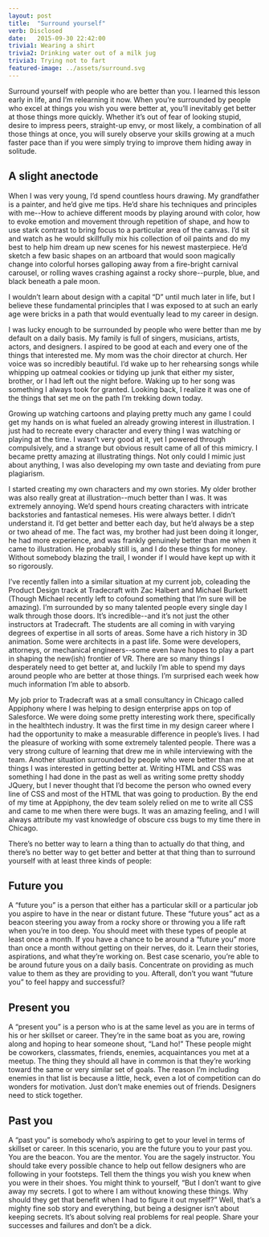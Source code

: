 ```yaml
---
layout: post
title:  "Surround yourself"
verb: Disclosed
date:   2015-09-30 22:42:00
trivia1: Wearing a shirt
trivia2: Drinking water out of a milk jug
trivia3: Trying not to fart
featured-image: ../assets/surround.svg
---
```


Surround yourself with people who are better than you. I learned this lesson early in life, and I’m relearning it now. When you’re surrounded by people who excel at things you wish you were better at, you’ll inevitably get better at those things more quickly. Whether it’s out of fear of looking stupid, desire to impress peers, straight-up envy, or most likely, a combination of all those things at once, you will surely observe your skills growing at a much faster pace than if you were simply trying to improve them hiding away in solitude.

A slight anectode
-------
When I was very young, I’d spend countless hours drawing. My grandfather is a painter, and he’d give me tips. He’d share his techniques and principles with me--How to achieve different moods by playing around with color, how to evoke emotion and movement through repetition of shape, and how to use stark contrast to bring focus to a particular area of the canvas. I’d sit and watch as he would skillfully mix his collection of oil paints and do my best to help him dream up new scenes for his newest masterpiece. He’d sketch a few basic shapes on an artboard that would soon magically change into colorful horses galloping away from a fire-bright carnival carousel, or rolling waves crashing against a rocky shore--purple, blue, and black beneath a pale moon.

I wouldn’t learn about design with a capital “D” until much later in life, but I believe these fundamental principles that I was exposed to at such an early age were bricks in a path that would eventually lead to my career in design.

I was lucky enough to be surrounded by people who were better than me by default on a daily basis. My family is full of singers, musicians, artists, actors, and designers. I aspired to be good at each and every one of the things that interested me. My mom was the choir director at church. Her voice was so incredibly beautiful. I’d wake up to her rehearsing songs while whipping up oatmeal cookies or tidying up junk that either my sister, brother, or I had left out the night before. Waking up to her song was something I always took for granted. Looking back, I realize it was one of the things that set me on the path I’m trekking down today. 

Growing up watching cartoons and playing pretty much any game I could get my hands on is what fueled an already growing interest in illustration. I just had to recreate every character and every thing I was watching or playing at the time. I wasn’t very good at it, yet I powered through compulsively, and a strange but obvious result came of all of this mimicry. I became pretty amazing at illustrating things. Not only could I mimic just about anything, I was also developing my own taste and deviating from pure plagiarism. 

I started creating my own characters and my own stories. My older brother was also really great at illustration--much better than I was. It was extremely annoying. We’d spend hours creating characters with intricate backstories and fantastical nemeses. His were always better. I didn’t understand it. I’d get better and better each day, but he’d always be a step or two ahead of me. The fact was, my brother had just been doing it longer, he had more experience, and was frankly genuinely better than me when it came to illustration. He probably still is, and I do these things for money. Without somebody blazing the trail, I wonder if I would have kept up with it so rigorously.

I’ve recently fallen into a similar situation at my current job, coleading the Product Design track at Tradecraft with Zac Halbert and Michael Burkett (Though Michael recently left to cofound something that I’m sure will be amazing). I’m surrounded by so many talented people every single day I walk through those doors. It’s incredible--and it’s not just the other instructors at Tradecraft. The students are all coming in with varying degrees of expertise in all sorts of areas. Some have a rich history in 3D animation. Some were architects in a past life. Some were developers, attorneys, or mechanical engineers--some even have hopes to play a part in shaping the new(ish) frontier of VR. There are so many things I desperately need to get better at, and luckily I’m able to spend my days around people who are better at those things. I’m surprised each week how much information I’m able to absorb. 

My job prior to Tradecraft was at a small consultancy in Chicago called Appiphony where I was helping to design enterprise apps on top of Salesforce. We were doing some pretty interesting work there, specifically in the healthtech industry. It was the first time in my design career where I had the opportunity to make a measurable difference in people’s lives. I had the pleasure of working with some extremely talented people. There was a very strong culture of learning that drew me in while interviewing with the team. Another situation surrounded by people who were better than me at things I was interested in getting better at. Writing HTML and CSS was something I had done in the past as well as writing some pretty shoddy JQuery, but I never thought that I’d become the person who owned every line of CSS and most of the HTML that was going to production. By the end of my time at Appiphony, the dev team solely relied on me to write all CSS and came to me when there were bugs. It was an amazing feeling, and I will always attribute my vast knowledge of obscure css bugs to my time there in Chicago.

There’s no better way to learn a thing than to actually do that thing, and there’s no better way to get better and better at that thing than to surround yourself with at least three kinds of people:

Future you
-------
A “future you” is a person that either has a particular skill or a particular job you aspire to have in the near or distant future. These “future yous” act as a beacon steering you away from a rocky shore or throwing you a life raft when you’re in too deep. You should meet with these types of people at least once a month. If you have a chance to be around a “future you” more than once a month without getting on their nerves, do it. Learn their stories, aspirations, and what they’re working on. Best case scenario, you’re able to be around future yous on a daily basis. Concentrate on providing as much value to them as they are providing to you. Afterall, don’t you want “future you” to feel happy and successful?

Present you
-------
A “present you” is a person who is at the same level as you are in terms of his or her skillset or career. They’re in the same boat as you are, rowing along and hoping to hear someone shout, “Land ho!” These people might be coworkers, classmates, friends, enemies, acquaintances you met at a meetup. The thing they should all have in common is that they’re working toward the same or very similar set of goals. The reason I’m including enemies in that list is because a little, heck, even a lot of competition can do wonders for motivation. Just don’t make enemies out of friends. Designers need to stick together.

Past you
-------
A “past you” is somebody who’s aspiring to get to your level in terms of skillset or career. In this scenario, you are the future you to your past you. You are the beacon. You are the mentor. You are the sagely instructor. You should take every possible chance to help out fellow designers who are following in your footsteps. Tell them the things you wish you knew when you were in their shoes. You might think to yourself, “But I don’t want to give away my secrets. I got to where I am without knowing these things. Why should they get that benefit when I had to figure it out myself?” Well, that’s a mighty fine sob story and everything, but being a designer isn’t about keeping secrets. It’s about solving real problems for real people. Share your successes and failures and don’t be a dick.




